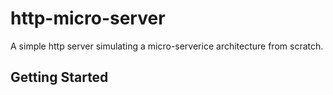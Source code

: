 # http-micro-server

A simple http server simulating a micro-serverice architecture from scratch.

## Getting Started
